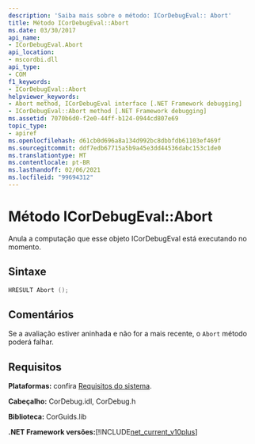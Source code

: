 ```yaml
---
description: 'Saiba mais sobre o método: ICorDebugEval:: Abort'
title: Método ICorDebugEval::Abort
ms.date: 03/30/2017
api_name:
- ICorDebugEval.Abort
api_location:
- mscordbi.dll
api_type:
- COM
f1_keywords:
- ICorDebugEval::Abort
helpviewer_keywords:
- Abort method, ICorDebugEval interface [.NET Framework debugging]
- ICorDebugEval::Abort method [.NET Framework debugging]
ms.assetid: 7070b6d0-f2e0-44ff-b124-0944cd807e69
topic_type:
- apiref
ms.openlocfilehash: d61cb0d696a8a134d992bc8dbbfdb61103ef469f
ms.sourcegitcommit: ddf7edb67715a5b9a45e3dd44536dabc153c1de0
ms.translationtype: MT
ms.contentlocale: pt-BR
ms.lasthandoff: 02/06/2021
ms.locfileid: "99694312"
---
```

# <a name="icordebugevalabort-method"></a>Método ICorDebugEval::Abort

Anula a computação que esse objeto ICorDebugEval está executando no momento.  
  
## <a name="syntax"></a>Sintaxe  
  
```cpp  
HRESULT Abort ();  
```  
  
## <a name="remarks"></a>Comentários  

 Se a avaliação estiver aninhada e não for a mais recente, o `Abort` método poderá falhar.  
  
## <a name="requirements"></a>Requisitos  

 **Plataformas:** confira [Requisitos do sistema](../../get-started/system-requirements.md).  
  
 **Cabeçalho:** CorDebug.idl, CorDebug.h  
  
 **Biblioteca:** CorGuids.lib  
  
 **.NET Framework versões:**[!INCLUDE[net_current_v10plus](../../../../includes/net-current-v10plus-md.md)]
